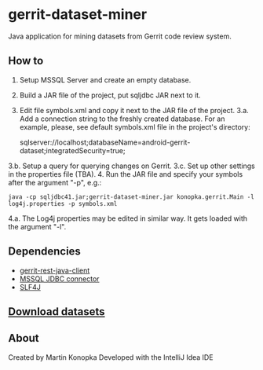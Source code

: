 gerrit-dataset-miner
=====================

Java application for mining datasets from Gerrit code review system.


How to
-------------
1. Setup MSSQL Server and create an empty database.
2. Build a JAR file of the project, put sqljdbc JAR next to it.
3. Edit file symbols.xml and copy it next to the JAR file of the project.
 3.a. Add a connection string to the freshly created database. For an example, please, see default symbols.xml file in the project's directory:

    sqlserver://localhost;databaseName=android-gerrit-dataset;integratedSecurity=true;

 3.b. Setup a query for querying changes on Gerrit.
 3.c. Set up other settings in the properties file (TBA).
4. Run the JAR file and specify your symbols after the argument "-p", e.g.:

    java -cp sqljdbc41.jar;gerrit-dataset-miner.jar konopka.gerrit.Main -l log4j.properties -p symbols.xml

 4.a. The Log4j properties may be edited in similar way. It gets loaded with the argument "-l".






Dependencies
-------------
* [gerrit-rest-java-client]
* [MSSQL JDBC connector]
* [SLF4J]

[gerrit-rest-java-client]: https://github.com/uwolfer/gerrit-rest-java-client
[MSSQL JDBC connector]: https://msdn.microsoft.com/en-us/library/dn425070%28v=sql.10%29.aspx
[SLF4J]: https://logging.apache.org/log4j/2.0/log4j-slf4j-impl/index.html

[Download datasets]
--------------------
[Download datasets]: http://www2.fiit.stuba.sk/~konopka/gerrit

About
------------
Created by Martin Konopka
Developed with the IntelliJ Idea IDE
